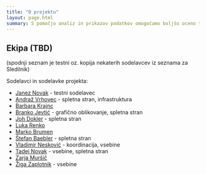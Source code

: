 ```yaml
---
title: "O projektu"
layout: page.html
summary: S pomočjo analiz in prikazov podatkov omogočamo boljšo oceno tveganj podnebnih sprememb v Sloveniji.
---
```


## Ekipa (TBD)

(spodnji seznam je testni oz. kopija nekaterih sodelavcev iz seznama za Sledilnik)

Sodelavci in sodelavke projekta:

- [Janez Novak](https://covid-19.sledilnik.org) - testni sodelavec
- [Andraž Vrhovec](https://github.com/overlordtm) - spletna stran, infrastruktura
- [Barbara Krajnc](https://twitter.com/bakrajnc)
- [Branko Jevtić](https://www.bananica.com/) - grafično oblikovanje, spletna stran
- [Joh Dokler](https://github.com/joahim) - spletna stran
- [Luka Renko](https://twitter.com/lukarenko)
- [Marko Brumen](https://twitter.com/multikultivator)
- [Štefan Baebler](https://www.linkedin.com/in/stefanbaebler/) - spletna stran
- [Vladimir Nesković](https://bsky.app/profile/kesma.bsky.social) - koordinacija, vsebine
- [Tadej Novak](https://tano.si) - vsebine, spletna stran
- [Zarja Muršič](https://twitter.com/piskotk)
- [Žiga Zaplotnik](https://twitter.com/ZaplotnikZiga) - vsebine
